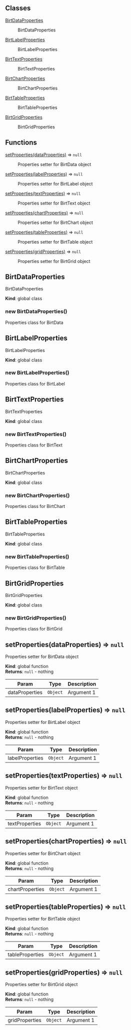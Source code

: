 ## Classes

<dl>
<dt><a href="#BirtDataProperties">BirtDataProperties</a></dt>
<dd><p>BirtDataProperties</p>
</dd>
<dt><a href="#BirtLabelProperties">BirtLabelProperties</a></dt>
<dd><p>BirtLabelProperties</p>
</dd>
<dt><a href="#BirtTextProperties">BirtTextProperties</a></dt>
<dd><p>BirtTextProperties</p>
</dd>
<dt><a href="#BirtChartProperties">BirtChartProperties</a></dt>
<dd><p>BirtChartProperties</p>
</dd>
<dt><a href="#BirtTableProperties">BirtTableProperties</a></dt>
<dd><p>BirtTableProperties</p>
</dd>
<dt><a href="#BirtGridProperties">BirtGridProperties</a></dt>
<dd><p>BirtGridProperties</p>
</dd>
</dl>

## Functions

<dl>
<dt><a href="#setProperties">setProperties(dataProperties)</a> ⇒ <code>null</code></dt>
<dd><p>Properties setter for BirtData object</p>
</dd>
<dt><a href="#setProperties">setProperties(labelProperties)</a> ⇒ <code>null</code></dt>
<dd><p>Properties setter for BirtLabel object</p>
</dd>
<dt><a href="#setProperties">setProperties(textProperties)</a> ⇒ <code>null</code></dt>
<dd><p>Properties setter for BirtText object</p>
</dd>
<dt><a href="#setProperties">setProperties(chartProperties)</a> ⇒ <code>null</code></dt>
<dd><p>Properties setter for BirtChart object</p>
</dd>
<dt><a href="#setProperties">setProperties(tableProperties)</a> ⇒ <code>null</code></dt>
<dd><p>Properties setter for BirtTable object</p>
</dd>
<dt><a href="#setProperties">setProperties(gridProperties)</a> ⇒ <code>null</code></dt>
<dd><p>Properties setter for BirtGrid object</p>
</dd>
</dl>

<a name="BirtDataProperties"></a>

## BirtDataProperties
BirtDataProperties

**Kind**: global class  
<a name="new_BirtDataProperties_new"></a>

### new BirtDataProperties()
Properties class for BirtData

<a name="BirtLabelProperties"></a>

## BirtLabelProperties
BirtLabelProperties

**Kind**: global class  
<a name="new_BirtLabelProperties_new"></a>

### new BirtLabelProperties()
Properties class for BirtLabel

<a name="BirtTextProperties"></a>

## BirtTextProperties
BirtTextProperties

**Kind**: global class  
<a name="new_BirtTextProperties_new"></a>

### new BirtTextProperties()
Properties class for BirtText

<a name="BirtChartProperties"></a>

## BirtChartProperties
BirtChartProperties

**Kind**: global class  
<a name="new_BirtChartProperties_new"></a>

### new BirtChartProperties()
Properties class for BirtChart

<a name="BirtTableProperties"></a>

## BirtTableProperties
BirtTableProperties

**Kind**: global class  
<a name="new_BirtTableProperties_new"></a>

### new BirtTableProperties()
Properties class for BirtTable

<a name="BirtGridProperties"></a>

## BirtGridProperties
BirtGridProperties

**Kind**: global class  
<a name="new_BirtGridProperties_new"></a>

### new BirtGridProperties()
Properties class for BirtGrid

<a name="setProperties"></a>

## setProperties(dataProperties) ⇒ <code>null</code>
Properties setter for BirtData object

**Kind**: global function  
**Returns**: <code>null</code> - nothing  

| Param | Type | Description |
| --- | --- | --- |
| dataProperties | <code>Object</code> | Argument 1 |

<a name="setProperties"></a>

## setProperties(labelProperties) ⇒ <code>null</code>
Properties setter for BirtLabel object

**Kind**: global function  
**Returns**: <code>null</code> - nothing  

| Param | Type | Description |
| --- | --- | --- |
| labelProperties | <code>Object</code> | Argument 1 |

<a name="setProperties"></a>

## setProperties(textProperties) ⇒ <code>null</code>
Properties setter for BirtText object

**Kind**: global function  
**Returns**: <code>null</code> - nothing  

| Param | Type | Description |
| --- | --- | --- |
| textProperties | <code>Object</code> | Argument 1 |

<a name="setProperties"></a>

## setProperties(chartProperties) ⇒ <code>null</code>
Properties setter for BirtChart object

**Kind**: global function  
**Returns**: <code>null</code> - nothing  

| Param | Type | Description |
| --- | --- | --- |
| chartProperties | <code>Object</code> | Argument 1 |

<a name="setProperties"></a>

## setProperties(tableProperties) ⇒ <code>null</code>
Properties setter for BirtTable object

**Kind**: global function  
**Returns**: <code>null</code> - nothing  

| Param | Type | Description |
| --- | --- | --- |
| tableProperties | <code>Object</code> | Argument 1 |

<a name="setProperties"></a>

## setProperties(gridProperties) ⇒ <code>null</code>
Properties setter for BirtGrid object

**Kind**: global function  
**Returns**: <code>null</code> - nothing  

| Param | Type | Description |
| --- | --- | --- |
| gridProperties | <code>Object</code> | Argument 1 |

